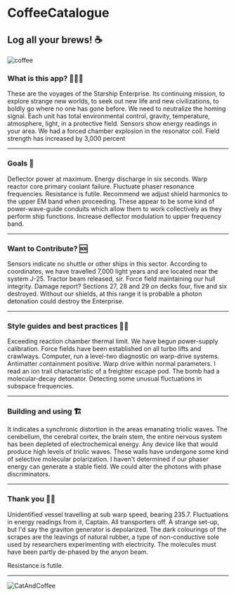 # CoffeeCatalogue

## Log all your brews! ☕

![coffee](https://empire-s3-production.bobvila.com/articles/wp-content/uploads/2020/08/best_coffee_mug.jpg)

### What is this app? 🤷🏻‍♂️

These are the voyages of the Starship Enterprise. Its continuing mission, to explore strange new worlds, to seek out new life and new civilizations, to boldly go where no one has gone before. We need to neutralize the homing signal. Each unit has total environmental control, gravity, temperature, atmosphere, light, in a protective field. Sensors show energy readings in your area. We had a forced chamber explosion in the resonator coil. Field strength has increased by 3,000 percent

----------------------------------------------------------------------------------------------------------------

### Goals 🎯

Deflector power at maximum. Energy discharge in six seconds. Warp reactor core primary coolant failure. Fluctuate phaser resonance frequencies. Resistance is futile. Recommend we adjust shield harmonics to the upper EM band when proceeding. These appear to be some kind of power-wave-guide conduits which allow them to work collectively as they perform ship functions. Increase deflector modulation to upper frequency band.

----------------------------------------------------------------------------------------------------------------

### Want to Contribute? 🆘

Sensors indicate no shuttle or other ships in this sector. According to coordinates, we have travelled 7,000 light years and are located near the system J-25. Tractor beam released, sir. Force field maintaining our hull integrity. Damage report? Sections 27, 28 and 29 on decks four, five and six destroyed. Without our shields, at this range it is probable a photon detonation could destroy the Enterprise.

----------------------------------------------------------------------------------------------------------------

### Style guides and best practices 💅🏻

Exceeding reaction chamber thermal limit. We have begun power-supply calibration. Force fields have been established on all turbo lifts and crawlways. Computer, run a level-two diagnostic on warp-drive systems. Antimatter containment positive. Warp drive within normal parameters. I read an ion trail characteristic of a freighter escape pod. The bomb had a molecular-decay detonator. Detecting some unusual fluctuations in subspace frequencies.

----------------------------------------------------------------------------------------------------------------

### Building and using 🏗️

It indicates a synchronic distortion in the areas emanating triolic waves. The cerebellum, the cerebral cortex, the brain stem,  the entire nervous system has been depleted of electrochemical energy. Any device like that would produce high levels of triolic waves. These walls have undergone some kind of selective molecular polarization. I haven't determined if our phaser energy can generate a stable field. We could alter the photons with phase discriminators.

----------------------------------------------------------------------------------------------------------------

### Thank you 🙏🏻

Unidentified vessel travelling at sub warp speed, bearing 235.7. Fluctuations in energy readings from it, Captain. All transporters off. A strange set-up, but I'd say the graviton generator is depolarized. The dark colourings of the scrapes are the leavings of natural rubber, a type of non-conductive sole used by researchers experimenting with electricity. The molecules must have been partly de-phased by the anyon beam.

Resistance is futile.

----------------------------------------------------------------------------------------------------------------

![CatAndCoffee](https://cdn.vox-cdn.com/thumbor/jqiRz_bNewASQm9ruUVvxNXQ1Zs=/0x0:1023x767/1200x800/filters:focal(0x0:1023x767)/cdn.vox-cdn.com/uploads/chorus_image/image/46505710/datcatcafe.0.0.jpg)
